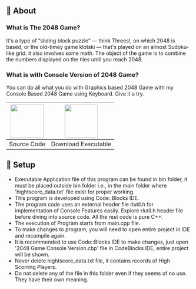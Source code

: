 ## :dart: About

### What is The 2048 Game?

It's a type of “sliding block puzzle” — think Threes!, on which 2048 is based, or the old-timey game klotski — that's played on an almost Sudoku-like grid.  it also involves some math. The object of the game is to combine the numbers displayed on the tiles until you reach 2048.

### What is with Console Version of 2048 Game?

You can do all what you do with Graphics based 2048 Game with my Console Based 2048 Game using Keyboard.
Give it a try.

| <a href="https://github.com/rahul-badgujar/2048-Game-Console-Version" target="_blank"><img src="https://github.com/rahul-badgujar/EShopee-Flutter-eCommerce-App/blob/main/illustrations/source_code_icon.png?raw=true" width="90px"></a> | <a href="https://github.com/rahul-badgujar/2048-Game-Console-Version/blob/main/bin/Release/2048%20Game%20Console%20Version.exe" target="_blank"><img src="https://github.com/rahul-badgujar/EShopee-Flutter-eCommerce-App/blob/main/illustrations/application_icon.png?raw=true" width="90px"></a> |
|:---:|:---:|
|            Source Code            |            Download Executable             |

## :wrench: Setup

- Executable Application file of this program can be found in bin folder, it must be placed outside bin folder i.e., in the main folder where   'hightscore_data.txt' file exist for proper working.
- This program is developed using Code::Blocks IDE.
- The program code uses an external header file rlutil.h for implementation of Console Features easily. Explore rlutil.h header file before diving into source code. All the rest code is pure C++.
- The execution of Program starts from main.cpp file.
- To make changes to program, you will need to open entire project in IDE and recompile again.
- It is recommended to use Code::Blocks IDE to make changes, just open '2048 Game Console Version.cbp' file in CodeBlocks IDE, entire project will be shown.
- Never delete hightscore_data.txt file, it contains records of High Scorring Players.
- Do not delete any of the file in this folder even if they seems of no use. They have their own meaning.
